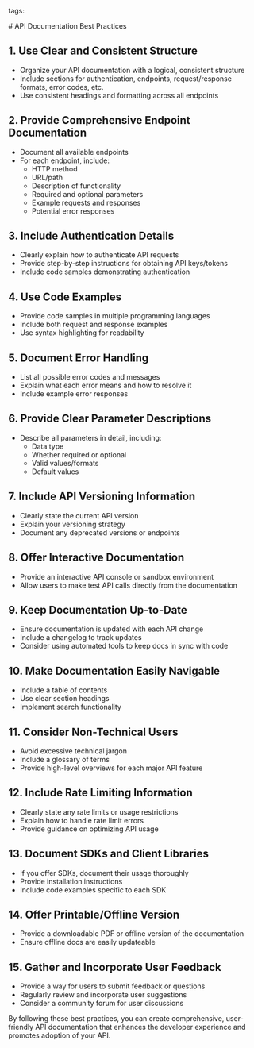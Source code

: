 tags:

<response>
# API Documentation Best Practices

## 1. Use Clear and Consistent Structure
- Organize your API documentation with a logical, consistent structure
- Include sections for authentication, endpoints, request/response formats, error codes, etc.
- Use consistent headings and formatting across all endpoints

## 2. Provide Comprehensive Endpoint Documentation
- Document all available endpoints 
- For each endpoint, include:
  - HTTP method
  - URL/path
  - Description of functionality
  - Required and optional parameters
  - Example requests and responses
  - Potential error responses

## 3. Include Authentication Details
- Clearly explain how to authenticate API requests
- Provide step-by-step instructions for obtaining API keys/tokens
- Include code samples demonstrating authentication

## 4. Use Code Examples
- Provide code samples in multiple programming languages
- Include both request and response examples
- Use syntax highlighting for readability

## 5. Document Error Handling
- List all possible error codes and messages
- Explain what each error means and how to resolve it
- Include example error responses

## 6. Provide Clear Parameter Descriptions  
- Describe all parameters in detail, including:
  - Data type
  - Whether required or optional
  - Valid values/formats
  - Default values

## 7. Include API Versioning Information
- Clearly state the current API version
- Explain your versioning strategy
- Document any deprecated versions or endpoints

## 8. Offer Interactive Documentation
- Provide an interactive API console or sandbox environment
- Allow users to make test API calls directly from the documentation

## 9. Keep Documentation Up-to-Date
- Ensure documentation is updated with each API change
- Include a changelog to track updates
- Consider using automated tools to keep docs in sync with code

## 10. Make Documentation Easily Navigable  
- Include a table of contents
- Use clear section headings
- Implement search functionality

## 11. Consider Non-Technical Users
- Avoid excessive technical jargon
- Include a glossary of terms
- Provide high-level overviews for each major API feature

## 12. Include Rate Limiting Information
- Clearly state any rate limits or usage restrictions
- Explain how to handle rate limit errors
- Provide guidance on optimizing API usage

## 13. Document SDKs and Client Libraries
- If you offer SDKs, document their usage thoroughly
- Provide installation instructions
- Include code examples specific to each SDK

## 14. Offer Printable/Offline Version
- Provide a downloadable PDF or offline version of the documentation
- Ensure offline docs are easily updateable

## 15. Gather and Incorporate User Feedback
- Provide a way for users to submit feedback or questions
- Regularly review and incorporate user suggestions
- Consider a community forum for user discussions

By following these best practices, you can create comprehensive, user-friendly API documentation that enhances the developer experience and promotes adoption of your API.